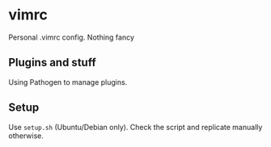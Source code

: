 vimrc
=====
Personal .vimrc config. Nothing fancy

## Plugins and stuff
Using Pathogen to manage plugins.

## Setup
Use `setup.sh` (Ubuntu/Debian only). Check the script and replicate manually
otherwise.

